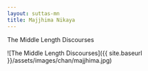 ```yaml
---
layout: suttas-mn
title: Majjhima Nikaya
---
```


The Middle Length Discourses

![The Middle Length Discourses]({{ site.baseurl }}/assets/images/chan/majjhima.jpg)
